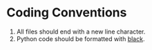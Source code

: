 # Coding Conventions

1. All files should end with a new line character.
1. Python code should be formatted with [black](https://github.com/psf/black).
